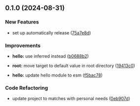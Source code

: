 ## 0.1.0 (2024-08-31)


### New Features

- set up automatically release ([75a7e8d](https://github.com/kc-workspace/kcws/commit/75a7e8d))


### Improvements

- **hello:** use inferred instead ([b0688b2](https://github.com/kc-workspace/kcws/commit/b0688b2))

- **root:** move target to default value in root directory ([19413c0](https://github.com/kc-workspace/kcws/commit/19413c0))

- **hello:** update hello module to esm ([f5bac78](https://github.com/kc-workspace/kcws/commit/f5bac78))


### Code Refactoring

- update project to matches with personal needs ([0eb907d](https://github.com/kc-workspace/kcws/commit/0eb907d))